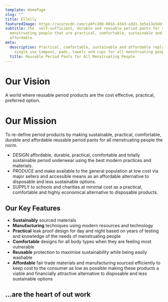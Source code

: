 ```yaml
---
template: HomePage
slug: ""
title: Ellelly
featuredImage: https://ucarecdn.com/ca8fc208-001b-4343-a3d1-3e5e13e5ddfe/
subtitle: The  self-sufficient, durable and reusable period pants for all
  menstruating people that are practical, comfortable, sustainable and
  affordable.
meta:
  description: Practical, comfortable, sustainable and affordable replacements for
    single use tampons, pads, towels and cups for all menstruating people.
  title: Reusable Period Pants for All Menstruating People
---
```

# Our Vision

A world where reusable period products are the cost effective, practical, preferred option.

# Our Mission

To re-define period products by making sustainable, practical, comfortable, durable and affordable reusable period pants for all menstruating people the norm.

* DESIGN affordable, durable, practical, comfortable and totally sustainable period underwear using the best modern practices and materials.
* PRODUCE and make available to the general population at low cost via major sellers and accessible means as an affordable alternative to disposable and less sustainable options.
* SUPPLY to schools and charities at minimal cost as a practical, comfortable and highly economical alternative to disposable products.

## Our Key Features

* **Sustainably** sourced materials
* **Manufacturing** techniques using modern resources and technology
* **Practical** leak proof design for day and night based on years of testing and knowledge of the needs of menstruating people
* **Comfortable** designs for all body types when they are feeling most vulnerable
* **Reusable** protection to maximise sustainability while being easily washable
* **Affordable** fair trade materials and manufacturing sourced efficiently to keep cost to the consumer as low as possible making these products a viable and financially attractive alternative to disposable and less sustainable options

## ...are the heart of out work